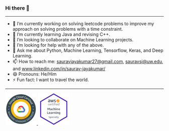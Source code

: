 ### Hi there 👋

---

- 🔭 I’m currently working on solving leetcode problems to improve my approach on solving problems with a time constraint.
- 🌱 I’m currently learning Java and revising C++.
- 👯 I’m looking to collaborate on Machine Learning projects.
- 🤔 I’m looking for help with any of the above.
- 💬 Ask me about Python, Machine Learning, Tensorflow, Keras, and Deep Learning.
- 📫 How to reach me: sauravjayakumar27@gmail.com, sauravsj@uw.edu, and www.linkedin.com/in/saurav-jayakumar/
- 😄 Pronouns: He/Him
- ⚡ Fun fact: I want to travel the world.

---

<a href="https://www.credential.net/139cf696-a84d-4a95-8745-b979d8b79bcb?key=e616a793196de4f6131371a0418c1c3bd5109196de1f05c8342f972ca0f1d3df">
         <img src="https://github.com/SauravSJK/SauravSJK/blob/e1b9e218d7a38d920491ac95078e5cebb8f82a3b/GCP%20ML.png" height="100"/>
</a>

<a href="https://www.credly.com/badges/445b8fba-fed2-4107-a6cf-5cc6b818e75c/public_url">
         <img src="https://github.com/SauravSJK/SauravSJK/blob/e1b9e218d7a38d920491ac95078e5cebb8f82a3b/AWS%20ML.png" height="100"/>
</a>
